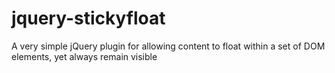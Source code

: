 jquery-stickyfloat
==================

A very simple jQuery plugin for allowing content to float within a set of DOM elements, yet always remain visible